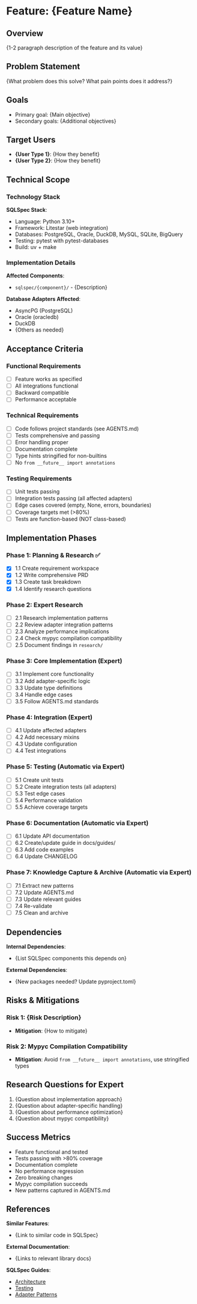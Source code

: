 # Feature: {Feature Name}

## Overview

{1-2 paragraph description of the feature and its value}

## Problem Statement

{What problem does this solve? What pain points does it address?}

## Goals

- Primary goal: {Main objective}
- Secondary goals: {Additional objectives}

## Target Users

- **{User Type 1}**: {How they benefit}
- **{User Type 2}**: {How they benefit}

## Technical Scope

### Technology Stack

**SQLSpec Stack**:
- Language: Python 3.10+
- Framework: Litestar (web integration)
- Databases: PostgreSQL, Oracle, DuckDB, MySQL, SQLite, BigQuery
- Testing: pytest with pytest-databases
- Build: uv + make

### Implementation Details

**Affected Components**:
- `sqlspec/{component}/` - {Description}

**Database Adapters Affected**:
- AsyncPG (PostgreSQL)
- Oracle (oracledb)
- DuckDB
- {Others as needed}

## Acceptance Criteria

### Functional Requirements
- [ ] Feature works as specified
- [ ] All integrations functional
- [ ] Backward compatible
- [ ] Performance acceptable

### Technical Requirements
- [ ] Code follows project standards (see AGENTS.md)
- [ ] Tests comprehensive and passing
- [ ] Error handling proper
- [ ] Documentation complete
- [ ] Type hints stringified for non-builtins
- [ ] No `from __future__ import annotations`

### Testing Requirements
- [ ] Unit tests passing
- [ ] Integration tests passing (all affected adapters)
- [ ] Edge cases covered (empty, None, errors, boundaries)
- [ ] Coverage targets met (>80%)
- [ ] Tests are function-based (NOT class-based)

## Implementation Phases

### Phase 1: Planning & Research ✅
- [x] 1.1 Create requirement workspace
- [x] 1.2 Write comprehensive PRD
- [x] 1.3 Create task breakdown
- [x] 1.4 Identify research questions

### Phase 2: Expert Research
- [ ] 2.1 Research implementation patterns
- [ ] 2.2 Review adapter integration patterns
- [ ] 2.3 Analyze performance implications
- [ ] 2.4 Check mypyc compilation compatibility
- [ ] 2.5 Document findings in `research/`

### Phase 3: Core Implementation (Expert)
- [ ] 3.1 Implement core functionality
- [ ] 3.2 Add adapter-specific logic
- [ ] 3.3 Update type definitions
- [ ] 3.4 Handle edge cases
- [ ] 3.5 Follow AGENTS.md standards

### Phase 4: Integration (Expert)
- [ ] 4.1 Update affected adapters
- [ ] 4.2 Add necessary mixins
- [ ] 4.3 Update configuration
- [ ] 4.4 Test integrations

### Phase 5: Testing (Automatic via Expert)
- [ ] 5.1 Create unit tests
- [ ] 5.2 Create integration tests (all adapters)
- [ ] 5.3 Test edge cases
- [ ] 5.4 Performance validation
- [ ] 5.5 Achieve coverage targets

### Phase 6: Documentation (Automatic via Expert)
- [ ] 6.1 Update API documentation
- [ ] 6.2 Create/update guide in docs/guides/
- [ ] 6.3 Add code examples
- [ ] 6.4 Update CHANGELOG

### Phase 7: Knowledge Capture & Archive (Automatic via Expert)
- [ ] 7.1 Extract new patterns
- [ ] 7.2 Update AGENTS.md
- [ ] 7.3 Update relevant guides
- [ ] 7.4 Re-validate
- [ ] 7.5 Clean and archive

## Dependencies

**Internal Dependencies**:
- {List SQLSpec components this depends on}

**External Dependencies**:
- {New packages needed? Update pyproject.toml}

## Risks & Mitigations

### Risk 1: {Risk Description}
- **Mitigation**: {How to mitigate}

### Risk 2: Mypyc Compilation Compatibility
- **Mitigation**: Avoid `from __future__ import annotations`, use stringified types

## Research Questions for Expert

1. {Question about implementation approach}
2. {Question about adapter-specific handling}
3. {Question about performance optimization}
4. {Question about mypyc compatibility}

## Success Metrics

- Feature functional and tested
- Tests passing with >80% coverage
- Documentation complete
- No performance regression
- Zero breaking changes
- Mypyc compilation succeeds
- New patterns captured in AGENTS.md

## References

**Similar Features**:
- {Link to similar code in SQLSpec}

**External Documentation**:
- {Links to relevant library docs}

**SQLSpec Guides**:
- [Architecture](../../docs/guides/architecture/architecture.md)
- [Testing](../../docs/guides/testing/testing.md)
- [Adapter Patterns](../../docs/guides/adapters/)
